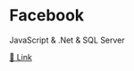 # Facebook

JavaScript &amp; .Net &amp; SQL Server

 [🔗 Link](https://tahataha579.github.io/Web-Projects/Bank%20System/Frontend/Dashboard/dashboard.html) 
